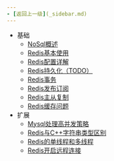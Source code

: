```yaml
---
- [返回上一级](_sidebar.md)
---
```

- 基础
  - [NoSql概述](backend/Redis/Nosql概述.md)
  - [Redis基本使用](backend/Redis/Redis基本使用.md)
  - [Redis配置详解](backend/Redis/Redis配置详解.md)
  - [Redis持久化（TODO）](backend/Redis/Redis持久化（TODO）.md)
  - [Redis事务](backend/Redis/Redis事务.md)
  - [Redis发布订阅](backend/Redis/Redis发布订阅.md)
  - [Redis主从复制](backend/Redis/Redis主从复制.md)
  - [Redis缓存问题](backend/Redis/Redis缓存问题.md)
- 扩展
  - [Mysql处理高并发策略](backend/Redis/Mysql处理高并发.md)
  - [Redis与C++字符串类型区别](backend/Redis/Redis的SDS与Cpp的String类.md)
  - [Redis的单线程和多线程](backend/Redis/Redis的单线程和多线程.md)
  - [Redis开启远程连接](backend/Redis/Redis开启远程连接.md)

